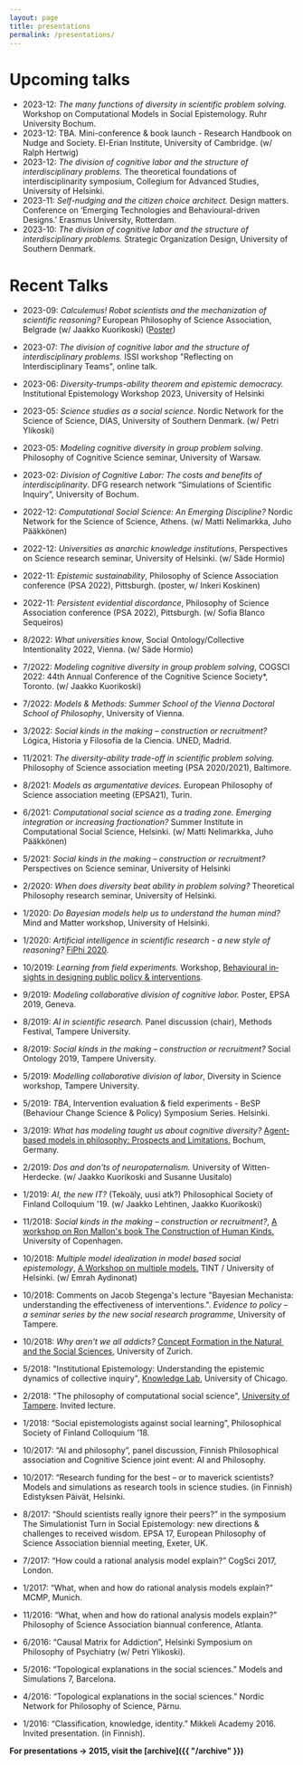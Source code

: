 ```yaml
---
layout: page
title: presentations
permalink: /presentations/
---
```


# Upcoming talks

- 2023-12: *The many functions of diversity in scientific problem solving.* Workshop on Computational Models in Social Epistemology. Ruhr University Bochum.
- 2023-12: TBA. Mini-conference & book launch - Research Handbook on Nudge and Society. El-Erian Institute, University of Cambridge. (w/ Ralph Hertwig)
- 2023-12: *The division of cognitive labor and the structure of interdisciplinary problems.* The theoretical foundations of interdisciplinarity symposium, Collegium for Advanced Studies, University of Helsinki.
- 2023-11: *Self-nudging and the citizen choice architect.* Design matters. Conference on ‘Emerging Technologies and Behavioural-driven Designs.’ Erasmus University, Rotterdam.
- 2023-10: *The division of cognitive labor and the structure of interdisciplinary problems.* Strategic Organization Design, University of Southern Denmark.

# Recent Talks

- 2023-09: *Calculemus! Robot scientists and the mechanization of scientific reasoning?* European Philosophy of Science Association, Belgrade (w/ Jaakko Kuorikoski) (<a href="/assets/reijula_calculemus.pdf" target="_blank">Poster</a>)
- 2023-07: *The division of cognitive labor and the structure of interdisciplinary problems.* ISSI workshop "Reflecting on Interdisciplinary Teams", online talk.
- 2023-06: *Diversity-trumps-ability theorem and epistemic democracy.* Institutional Epistemology Workshop 2023, University of Helsinki
- 2023-05: *Science studies as a social science*. Nordic Network for the Science of Science, DIAS, University of Southern Denmark. (w/ Petri Ylikoski)
- 2023-05: *Modeling cognitive diversity in group problem solving*. Philosophy of Cognitive Science seminar, University of Warsaw.
- 2023-02: *Division of Cognitive Labor: The costs and benefits of interdisciplinarity*. DFG research network “Simulations of Scientific Inquiry”, University of Bochum.
- 2022-12: *Computational Social Science: An Emerging Discipline?* Nordic Network for the Science of Science, Athens. (w/ Matti Nelimarkka, Juho Pääkkönen)
- 2022-12: *Universities as anarchic knowledge institutions*, Perspectives on Science research seminar, University of Helsinki. (w/ Säde Hormio)
- 2022-11: *Epistemic sustainability*, Philosophy of Science Association conference (PSA 2022), Pittsburgh. (poster, w/ Inkeri Koskinen)
- 2022-11: *Persistent evidential discordance*, Philosophy of Science Association conference (PSA 2022), Pittsburgh. (w/ Sofia Blanco Sequeiros)
- 8/2022: *What universities know*, Social Ontology/Collective Intentionality 2022, Vienna. (w/ Säde Hormio)
- 7/2022: *Modeling cognitive diversity in group problem solving*, COGSCI 2022: 44th Annual Conference of the Cognitive Science Society*, Toronto. (w/ Jaakko Kuorikoski)
- 7/2022: *Models & Methods: Summer School of the Vienna Doctoral School of Philosophy*, University of Vienna.
- 3/2022: *Social kinds in the making – construction or recruitment?* Lógica, Historia y Filosofía de la Ciencia. UNED, Madrid.

- 11/2021: *The diversity-ability trade-off in scientific problem solving.* Philosophy of Science association meeting (PSA 2020/2021), Baltimore.
- 8/2021: *Models as argumentative devices.* European Philosophy of Science association meeting (EPSA21), Turin.
- 6/2021: *Computational social science as a trading zone. Emerging integration or increasing fractionation?* Summer Institute in Computational Social Science, Helsinki. (w/ Matti Nelimarkka, Juho Pääkkönen)
- 5/2021: *Social kinds in the making – construction or recruitment?* Perspectives on Science seminar, University of Helsinki
- 2/2020: *When does diversity beat ability in problem solving?* Theoretical Philosophy research seminar, University of Helsinki.
- 1/2020: *Do Bayesian models help us to understand the human mind?* Mind and Matter workshop, University of Helsinki.
- 1/2020: *Artificial intelligence in scientific research - a new style of reasoning?* <a href="https://www.filosofinenyhdistys.fi/fiphi-2020/" target="_blank">FiPhi 2020</a>.
- 10/2019: *Learning from field experiments.* Workshop, <a href="https://www.helsinki.fi/en/conferences/behavioural-insights-in-designing-public-policy-interventions" target="_blank">Be­ha­vi­oural in­sights in design­ing pub­lic policy & in­ter­ven­tions</a>.
- 9/2019: *Modeling collaborative division of cognitive labor.* Poster, EPSA 2019, Geneva.
- 8/2019: *AI in scientific research.* Panel discussion (chair), Methods Festival, Tampere University.
- 8/2019: *Social kinds in the making – construction or recruitment?* Social Ontology 2019, Tampere University.
- 5/2019: *Modelling collaborative division of labor*, Diversity in Science workshop, Tampere University.
- 5/2019: *TBA*, Intervention evaluation & field experiments - BeSP (Behaviour Change Science & Policy) Symposium Series. Helsinki.
- 3/2019: *What has modeling taught us about cognitive diversity?* <a href="http://homepage.ruhr-uni-bochum.de/defeasible-reasoning/ABM-Phil-2019.html" target="_blank">Agent-based models in philosophy: Prospects and Limitations.</a> Bochum, Germany.
- 2/2019: *Dos and don'ts of neuropaternalism.* University of Witten-Herdecke. (w/ Jaakko Kuorikoski and Susanne Uusitalo)
- 1/2019: *AI, the new IT?* (Tekoäly, uusi atk?) Philosophical Society of Finland Colloquium '19. (w/ Jaakko Lehtinen, Jaakko Kuorikoski)
- 11/2018: *Social kinds in the making – construction or recruitment?*, <a href="https://mcc.ku.dk/calendar/constructing-human-kinds-one-day-workshop/" target="_blank">A workshop on Ron Mallon's book The Construction of Human Kinds.</a> University of Copenhagen.
- 10/2018: *Multiple model idealization in model based social epistemology*, <a href="http://www.helsinki.fi/tint/mmodels" target="_blank">A Workshop on multiple models.</a> TINT / University of Helsinki. (w/ Emrah Aydinonat)
- 10/2018: Comments on Jacob Stegenga's lecture "Bayesian Mechanista: understanding the effectiveness of interventions.". *Evidence to policy – a seminar series by the new social research programme*, University of Tampere.
- 10/2018: *Why aren't we all addicts?* <a href="https://conceptformation2018.weebly.com/" target="_blank">Concept Formation in the Natural ​and the Social Sciences</a>, University of Zurich.
- 5/2018: "Institutional Epistemology: Understanding the epistemic dynamics of collective inquiry", <a href="https://www.knowledgelab.org/" target="_blank">Knowledge Lab</a>, University of Chicago.
- 2/2018: "The philosophy of computational social science", <a href="http://www.uta.fi/yky/en/fil/index.html" target="_blank">University of Tampere</a>. Invited lecture.
- 1/2018: “Social epistemologists against social learning”, Philosophical Society of Finland Colloquium '18.  
- 10/2017: “AI and philosophy”, panel discussion, Finnish Philosophical association and Cognitive Science joint event: AI and Philosophy.  
- 10/2017: “Research funding for the best – or to maverick scientists? Models and simulations as research tools in science studies. (in Finnish) Edistyksen Päivät, Helsinki.
- 8/2017: “Should scientists really ignore their peers?” in the symposium The Simulationist Turn in Social Epistemology: new directions & challenges to received wisdom. EPSA 17, European Philosophy of Science Association biennial meeting, Exeter, UK.  
- 7/2017: “How could a rational analysis model explain?” CogSci 2017, London.  
- 1/2017: “What, when and how do rational analysis models explain?” MCMP, Munich.  
- 11/2016: “What, when and how do rational analysis models explain?” Philosophy of Science Association biannual conference, Atlanta.  
- 6/2016: “Causal Matrix for Addiction”,  Helsinki Symposium on Philosophy of Psychiatry
(w/ Petri Ylikoski).  
- 5/2016: “Topological explanations in the social sciences.” Models and Simulations 7, Barcelona.  
- 4/2016: “Topological explanations in the social sciences.” Nordic Network for Philosophy of Science, Pärnu.  
- 1/2016: “Classification, knowledge, identity.” Mikkeli Academy 2016. Invited presentation. (in Finnish).  

**For presentations -> 2015, visit the [archive]({{ "/archive" }})**
